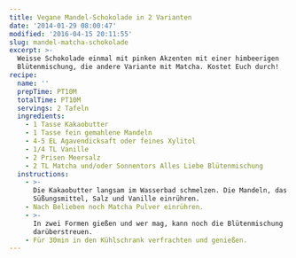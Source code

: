 ```yaml
---
title: Vegane Mandel-Schokolade in 2 Varianten
date: '2014-01-29 08:00:47'
modified: '2016-04-15 20:11:55'
slug: mandel-matcha-schokolade
excerpt: >-
  Weisse Schokolade einmal mit pinken Akzenten mit einer himbeerigen
  Blütenmischung, die andere Variante mit Matcha. Kostet Euch durch!
recipe:
  name: ''
  prepTime: PT10M
  totalTime: PT10M
  servings: 2 Tafeln
  ingredients:
    - 1 Tasse Kakaobutter
    - 1 Tasse fein gemahlene Mandeln
    - 4-5 EL Agavendicksaft oder feines Xylitol
    - 1/4 TL Vanille
    - 2 Prisen Meersalz
    - 2 TL Matcha und/oder Sonnentors Alles Liebe Blütenmischung
  instructions:
    - >-
      Die Kakaobutter langsam im Wasserbad schmelzen. Die Mandeln, das
      Süßungsmittel, Salz und Vanille einrühren.
    - Nach Belieben noch Matcha Pulver einrühren.
    - >-
      In zwei Formen gießen und wer mag, kann noch die Blütenmischung
      darüberstreuen.
    - Für 30min in den Kühlschrank verfrachten und genießen.
---
```


